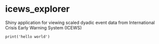 # icews_explorer

Shiny application for viewing scaled dyadic event data from International Crisis Early Warning System (ICEWS)

```{r}
print('hello world')
```